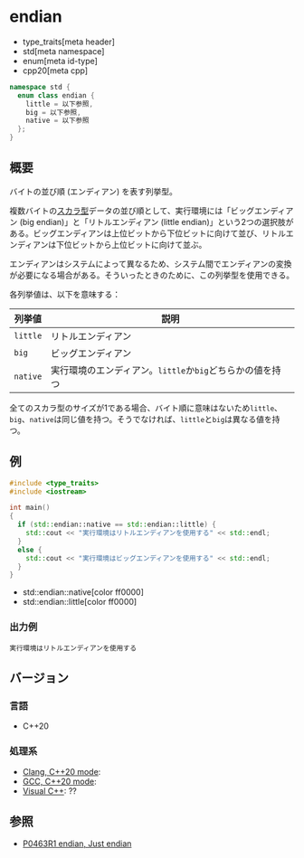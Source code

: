 # endian
* type_traits[meta header]
* std[meta namespace]
* enum[meta id-type]
* cpp20[meta cpp]

```cpp
namespace std {
  enum class endian {
    little = 以下参照,
    big = 以下参照,
    native = 以下参照
  };
}
```

## 概要
バイトの並び順 (エンディアン) を表す列挙型。

複数バイトの[スカラ型](is_scalar.md)データの並び順として、実行環境には「ビッグエンディアン (big endian)」と「リトルエンディアン (little endian)」という2つの選択肢がある。ビッグエンディアンは上位ビットから下位ビットに向けて並び、リトルエンディアンは下位ビットから上位ビットに向けて並ぶ。

エンディアンはシステムによって異なるため、システム間でエンディアンの変換が必要になる場合がある。そういったときのために、この列挙型を使用できる。

各列挙値は、以下を意味する：

| 列挙値 | 説明 |
|--------|------|
| `little` | リトルエンディアン |
| `big`    | ビッグエンディアン |
| `native` | 実行環境のエンディアン。`little`か`big`どちらかの値を持つ |

全てのスカラ型のサイズが1である場合、バイト順に意味はないため`little`、`big`、`native`は同じ値を持つ。そうでなければ、`little`と`big`は異なる値を持つ。


## 例
```cpp
#include <type_traits>
#include <iostream>

int main()
{
  if (std::endian::native == std::endian::little) {
    std::cout << "実行環境はリトルエンディアンを使用する" << std::endl;
  }
  else {
    std::cout << "実行環境はビッグエンディアンを使用する" << std::endl;
  }
}
```
* std::endian::native[color ff0000]
* std::endian::little[color ff0000]

### 出力例
```
実行環境はリトルエンディアンを使用する
```

## バージョン
### 言語
- C++20

### 処理系
- [Clang, C++20 mode](/implementation.md#clang):
- [GCC, C++20 mode](/implementation.md#gcc):
- [Visual C++](/implementation.md#visual_cpp): ??


## 参照
- [P0463R1 endian, Just endian](http://www.open-std.org/jtc1/sc22/wg21/docs/papers/2017/p0463r1.html)

